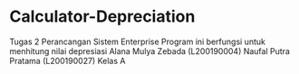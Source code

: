 # Calculator-Depreciation
Tugas 2 Perancangan Sistem Enterprise
Program ini berfungsi untuk menhitung nilai depresiasi
Alana Mulya Zebada (L200190004)
Naufal Putra Pratama (L200190027)
Kelas A
